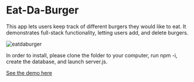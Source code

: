 # Eat-Da-Burger
This app lets users keep track of different burgers they would like to eat.  It demonstrates full-stack functionality, letting users add, and delete burgers.

![eatdaburger](https://user-images.githubusercontent.com/41648281/53094686-15830880-34d8-11e9-8270-4a9a98631c1a.gif)

In order to install, please clone the folder to your computer, run npm -i, create the database, and launch server.js.


[See the demo here](https://aqueous-citadel-11754.herokuapp.com/)
